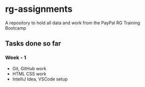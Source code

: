 # rg-assignments
A repository to hold all data and work from the PayPal RG Training Bootcamp

## Tasks done so far
### Week - 1
- Git, GitHub work
- HTML CSS work
- IntelliJ Idea, VSCode setup


